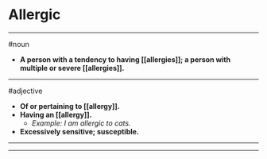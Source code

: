 # Allergic
---
#noun
- **A person with a tendency to having [[allergies]]; a person with multiple or severe [[allergies]].**
---
#adjective
- **Of or pertaining to [[allergy]].**
- **Having an [[allergy]].**
	- _Example: I am allergic to cats._
- **Excessively sensitive; susceptible.**
---
---
